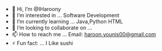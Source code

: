 - 👋 Hi, I’m @IHaroony
- 👀 I’m interested in ... Software Development
- 🌱 I’m currently learning ... Java,Python HTML
- 💞️ I’m looking to collaborate on ...
- 📫 How to reach me ... Email: haroon.younis00@gmail.com
- ⚡ Fun fact: ... I Like sushi

<!---
IHaroony/IHaroony is a ✨ special ✨ repository because its `README.md` (this file) appears on your GitHub profile.
You can click the Preview link to take a look at your changes.
--->
